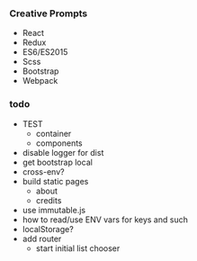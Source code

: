 ### Creative Prompts

* React
* Redux
* ES6/ES2015
* Scss
* Bootstrap
* Webpack

### todo

 * TEST
   * container
   * components
 * disable logger for dist
 * get bootstrap local
 * cross-env?
 * build static pages
   * about
   * credits
 * use immutable.js
 * how to read/use ENV vars for keys and such
 * localStorage?
 * add router
   * start initial list chooser

